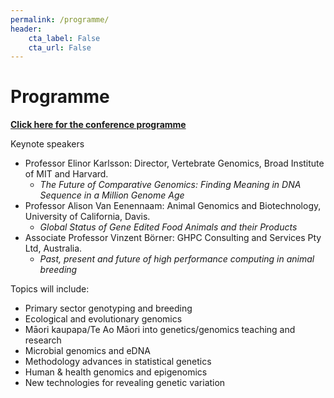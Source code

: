 ```yaml
---
permalink: /programme/
header:
    cta_label: False
    cta_url: False
---
```


<span></span>

# Programme

[**Click here for the conference programme**](https://github.com/MapNet2023/Mapnet2023.github.io/blob/main/assets/MapNet23_booklet.pdf)

Keynote speakers<br/>
- Professor Elinor Karlsson: Director, Vertebrate Genomics, Broad Institute of MIT and Harvard.
    - _The Future of Comparative Genomics: Finding Meaning in DNA Sequence in a Million Genome Age_ 
- Professor Alison Van Eenennaam: Animal Genomics and Biotechnology, University of California, Davis.
    - _Global Status of Gene Edited Food Animals and their Products_ 
- Associate Professor Vinzent Börner: GHPC Consulting and Services Pty Ltd, Australia.
    - _Past, present and future of high performance computing in animal breeding_

Topics will include:
- Primary sector genotyping and breeding
- Ecological and evolutionary genomics
- Māori kaupapa/Te Ao Māori into genetics/genomics teaching and research
- Microbial genomics and eDNA
- Methodology advances in statistical genetics
- Human & health genomics and epigenomics
- New technologies for revealing genetic variation

<!-- Email your abstract to: <mapnet2019@vuw.ac.nz> -->

<!-- Please send each abstract in a separate file and let us know which of the sessions you would like to present in. -->

<!-- Programme organising committee: -->

<!-- The conference dinner will be at [The Backbencher Gastropub](http://www.backbencher.co.nz/) located at [34 Molesworth Street in Thorndon](https://goo.gl/maps/remHhKdHvp9sqDaDA) on the evening of Monday 18 November. The dinner is limited to 75 tickets and costs $45pp. Please get in quick with your MapNet2019 registeration if you would like to secure a seat for that event.-->


